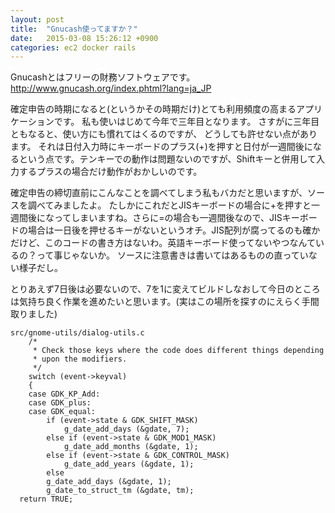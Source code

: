```yaml
---
layout: post
title:  "Gnucash使ってますか？"
date:   2015-03-08 15:26:12 +0900
categories: ec2 docker rails
---
```

Gnucashとはフリーの財務ソフトウェアです。
<http://www.gnucash.org/index.phtml?lang=ja_JP>

確定申告の時期になると(というかその時期だけ)とても利用頻度の高まるアプリケーションです。 私も使いはじめて今年で三年目となります。 さすがに三年目ともなると、使い方にも慣れてはくるのですが、
どうしても許せない点があります。 それは日付入力時にキーボードのプラス(+)を押すと日付が一週間後になるという点です。テンキーでの動作は問題ないのですが、Shiftキーと併用して入力するプラスの場合だけ動作がおかしいのです。

確定申告の締切直前にこんなことを調べてしまう私もバカだと思いますが、ソースを調べてみましたよ。
たしかにこれだとJISキーボードの場合に+を押すと一週間後になってしまいますね。さらに=の場合も一週間後なので、JISキーボードの場合は一日後を押せるキーがないというオチ。JIS配列が腐ってるのも確かだけど、このコードの書き方はないわ。英語キーボード使ってないやつなんているの？って事じゃないか。 ソースに注意書きは書いてはあるものの直っていない様子だし。

とりあえず7日後は必要ないので、7を1に変えてビルドしなおして今日のところは気持ち良く作業を進めたいと思います。(実はこの場所を探すのにえらく手間取りました)

    src/gnome-utils/dialog-utils.c
        /*
         * Check those keys where the code does different things depending
         * upon the modifiers.
         */
        switch (event->keyval)
        {
        case GDK_KP_Add:
        case GDK_plus:
        case GDK_equal:
            if (event->state & GDK_SHIFT_MASK)
                g_date_add_days (&gdate, 7);
            else if (event->state & GDK_MOD1_MASK)
                g_date_add_months (&gdate, 1);
            else if (event->state & GDK_CONTROL_MASK)
                g_date_add_years (&gdate, 1);
            else
            g_date_add_days (&gdate, 1);
            g_date_to_struct_tm (&gdate, tm);
      return TRUE;

[gnucash-source]: http://gnucash.sourcearchive.com/documentation/1:2.4.2-1ubuntu1/dialog-utils_8c_source.html
